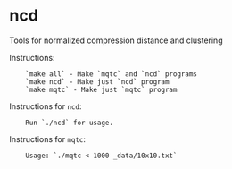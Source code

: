 # ncd
Tools for normalized compression distance and clustering

Instructions:

        `make all` - Make `mqtc` and `ncd` programs
        `make ncd` - Make just `ncd` program
        `make mqtc` - Make just `mqtc` program

Instructions for `ncd`:

        Run `./ncd` for usage.

Instructions for `mqtc`:

        Usage: `./mqtc < 1000 _data/10x10.txt`
        
